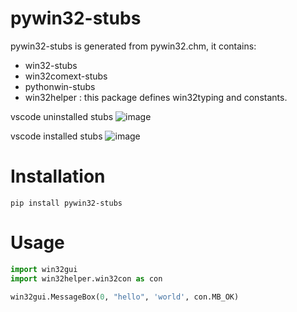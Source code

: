 
# pywin32-stubs

pywin32-stubs is generated from pywin32.chm, it contains:
- win32-stubs
- win32comext-stubs
- pythonwin-stubs
- win32helper : this package defines win32typing and constants.

vscode uninstalled stubs
![image](https://user-images.githubusercontent.com/1620585/187332660-19fab0a8-899a-4c3b-bdfa-e581312876f5.png)

vscode installed stubs
![image](https://user-images.githubusercontent.com/1620585/187332828-3903b028-e4a8-4ad1-b6b7-9d98966514d5.png)



# Installation
```shell
pip install pywin32-stubs
```


# Usage

```python
import win32gui
import win32helper.win32con as con

win32gui.MessageBox(0, "hello", 'world', con.MB_OK)

```

